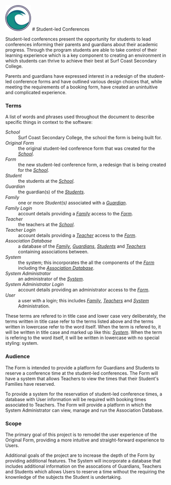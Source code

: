 <img src="images/scsc-logo.png" alt="Surf Coast Secondary College logo; two waves in a circle" width=80px>
# Student-led Conferences

Student-led conferences present the opportunity for students to lead conferences informing their parents and guardians about their academic progress. Through the program students are able to take control of their learning experience which is a key component to creating an environment in which students can thrive to achieve their best at Surf Coast Secondary College.

Parents and guardians have expressed interest in a redesign of the student-led conference forms and have outlined various design choices that, while meeting the requirements of a booking form, have created an unintuitive and complicated experience.

### Terms
A list of words and phrases used throughout the document to describe specific things in context to the software:
<dl class="def">
    <dt><dfn id="School">School</dfn></dt><dd>Surf Coast Secondary College, the school the form is being built for.</dd>
    <dt><dfn id="Original_Form">Original Form</dfn></dt><dd>the original student-led conference form that was created for the <a href="#School"><i>School</i></a>.</dd>
    <dt><dfn id="Form">Form</dfn></dt><dd>the new student-led conference form, a redesign that is being created for the <a href="#School"><i>School</i></a>.</dd>
    <dt><dfn id="Student">Student</dfn></dt><dd>the students at the <a href="#School"><i>School</i></a>.</dd>
    <dt><dfn id="Guardian">Guardian</dfn></dt><dd>the guardian(s) of the <a href="#Student"><i>Students</i></a>.</dd>
    <dt><dfn id="Family">Family</dfn></dt><dd>one or more <dfn>Student(s)</dfn> associated with a <a href="#Guardian"><i>Guardian</i></a>.</dd>
    <dt><dfn is="Family_Login">Family Login</dfn></dt><dd>account details providing a <a href="#Family"><i>Family</i></a> access to the <a href="#Form"><i>Form</i></a>.</dd>
    <dt><dfn id="Teacher">Teacher</dfn></dt><dd>the teachers at the <a href="#School"><i>School</i></a>.</dd>
    <dt><dfn id="Teacher_Login">Teacher Login</dfn></dt><dd>account details providing a <a href="#Teacher"><i>Teacher</i></a> access to the <a href="#Form"><i>Form</i></a>.</dd>
    <dt><dfn id="Association_Database">Association Database</dfn></dt><dd>a database of the <a href="#Family"><i>Family</i></a>, <a href="#Guardian"><i>Guardians</i></a>, <a href="#Student"><i>Students</i></a> and <a href="#Teacher"><i>Teachers</i></a> containing associations between.</dd>
    <dt><dfn id="System">System</dfn></dt><dd>the system; this incorporates the all the components of the <a href="#Form"><i>Form</i></a> including the <a href="#Association_Database"><i>Association Database</i></a>.</dd>
    <dt><dfn id="System_Administrator">System Administrator</dfn></dt><dd>an administrator of the <a href="#System"><i>System</i></a>.</dd>
    <dt><dfn id="System_Administrator_Login">System Administrator Login</dfn></dt><dd>account details providing an administrator access to the <a href="#Form"><i>Form</i></a>.</dd>
    <dt><dfn id="User">User</dfn></dt><dd>a user with a login; this includes <a href="#Family"><i>Family</i></a>, <a href="#Teacher"><i>Teachers</i></a> and <a href="#System"><i>System</i></a> Administration.</dd>
</dl>
These terms are refered to in title case and lower case very deliberately, the terms written in title case refer to the terms listed above and the terms written in lowercase refer to the word itself. When the term is refered to, it will be written in title case and marked up like this: <a href="#System"><i>System</i></a>. When the term is refering to the word itself, it will be written in lowercase with no special styling: system.

### Audience
The Form is intended to provide a platform for Guardians and Students to reserve a conference time at the student-led conferences. The Form will have a system that allows Teachers to view the times that their Student's Families have reserved.

To provide a system for the reservation of student-led conference times, a database with User information will be required with booking times associated to Teachers. The Form will provide a platform in which the System Administrator can view, manage and run the Association Database.

### Scope
The primary goal of this project is to remodel the user experience of the Original Form, providing a more intuitive and straight-forward experience to Users.

Additional goals of the project are to increase the depth of the Form by providing additional features. The System will incorporate a database that includes additional information on the assocations of Guardians, Teachers and Students which allows Users to reserve a time without the requiring the knownledge of the subjects the Student is undertaking.
